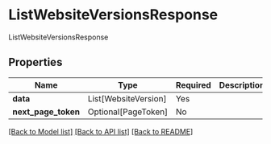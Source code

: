 # ListWebsiteVersionsResponse

ListWebsiteVersionsResponse

## Properties
| Name | Type | Required | Description |
| ------------ | ------------- | ------------- | ------------- |
**data** | List[WebsiteVersion] | Yes |  |
**next_page_token** | Optional[PageToken] | No |  |


[[Back to Model list]](../../README.md#documentation-for-models) [[Back to API list]](../../README.md#documentation-for-api-endpoints) [[Back to README]](../../README.md)
